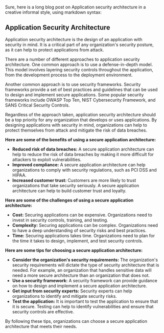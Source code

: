 Sure, here is a long blog post on Application security architecture in a creative informal style, using markdown syntax:

## Application Security Architecture

Application security architecture is the design of an application with security in mind. It is a critical part of any organization's security posture, as it can help to protect applications from attack.

There are a number of different approaches to application security architecture. One common approach is to use a defense-in-depth model. This model involves layering security controls throughout the application, from the development process to the deployment environment.

Another common approach is to use security frameworks. Security frameworks provide a set of best practices and guidelines that can be used to design and implement secure applications. Some popular security frameworks include OWASP Top Ten, NIST Cybersecurity Framework, and SANS Critical Security Controls.

Regardless of the approach taken, application security architecture should be a top priority for any organization that develops or uses applications. By designing applications with security in mind, organizations can help to protect themselves from attack and mitigate the risk of data breaches.

**Here are some of the benefits of using a secure application architecture:**

* **Reduced risk of data breaches:** A secure application architecture can help to reduce the risk of data breaches by making it more difficult for attackers to exploit vulnerabilities.
* **Improved compliance:** A secure application architecture can help organizations to comply with security regulations, such as PCI DSS and HIPAA.
* **Increased customer trust:** Customers are more likely to trust organizations that take security seriously. A secure application architecture can help to build customer trust and loyalty.

**Here are some of the challenges of using a secure application architecture:**

* **Cost:** Securing applications can be expensive. Organizations need to invest in security controls, training, and testing.
* **Complexity:** Securing applications can be complex. Organizations need to have a deep understanding of security risks and best practices.
* **Time:** Securing applications takes time. Organizations need to plan for the time it takes to design, implement, and test security controls.

**Here are some tips for choosing a secure application architecture:**

* **Consider the organization's security requirements:** The organization's security requirements will dictate the type of security architecture that is needed. For example, an organization that handles sensitive data will need a more secure architecture than an organization that does not.
* **Use a security framework:** A security framework can provide guidance on how to design and implement a secure application architecture.
* **Get input from security experts:** Security experts can help organizations to identify and mitigate security risks.
* **Test the application:** It is important to test the application to ensure that it is secure. Testing can help to identify vulnerabilities and ensure that security controls are effective.

By following these tips, organizations can choose a secure application architecture that meets their needs.